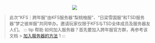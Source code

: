 <div align="center"><img src="/img/跨年服长海报.jpg"></div>

>此次“KFS｜跨年服”由KFS服务器“梨桃柚服”、“日梁雪国服”和TSD服务器“梦之彼岸服”共同举办。邀请玩家仅限于KFS与TSD全体成员及服务器友人们。
::: tip 帮助
如何加入服务器？首先要加入跨年服官方群，再参考该文档 > [加入服务器的方法](/JoinServer.md)
1
:::